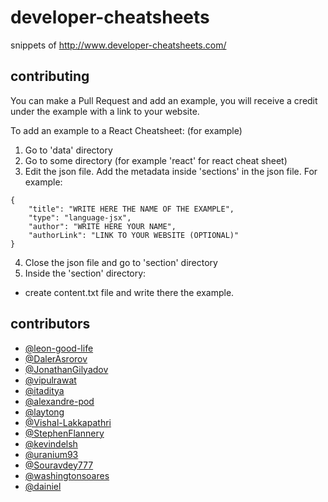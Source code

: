 # developer-cheatsheets
snippets of http://www.developer-cheatsheets.com/

## contributing
You can make a Pull Request and add an example, 
you will receive a credit under the example with a link to your website.

To add an example to a React Cheatsheet: (for example)

1. Go to 'data' directory
2. Go to some directory (for example 'react' for react cheat sheet)
3. Edit the json file. Add the metadata inside 'sections' in the json file. For example:
```
{
    "title": "WRITE HERE THE NAME OF THE EXAMPLE",
    "type": "language-jsx",
    "author": "WRITE HERE YOUR NAME",
    "authorLink": "LINK TO YOUR WEBSITE (OPTIONAL)"
}
```
4. Close the json file and go to 'section' directory
5. Inside the 'section' directory:
-  create content.txt file and write there the example.



## contributors
- [@leon-good-life](https://github.com/leon-good-life)
- [@DalerAsrorov](https://github.com/DalerAsrorov)
- [@JonathanGilyadov](https://github.com/JonathanGilyadov)
- [@vipulrawat](https://github.com/vipulrawat)
- [@itaditya](https://github.com/itaditya)
- [@alexandre-pod](https://github.com/alexandre-pod)
- [@laytong](https://github.com/laytong)
- [@Vishal-Lakkapathri](https://github.com/Vishal-Lakkapathri)
- [@StephenFlannery](https://github.com/StephenFlannery)
- [@kevindelsh](https://github.com/kevindelsh)
- [@uranium93](https://github.com/uranium93)
- [@Souravdey777](https://github.com/Souravdey777)
- [@washingtonsoares](https://github.com/washingtonsoares)
- [@dainiel](https://github.com/dainiel)
